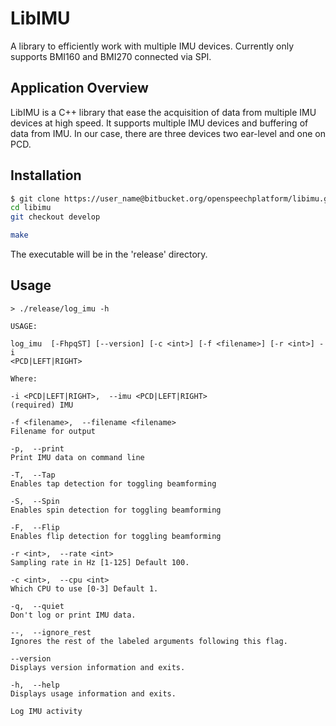 # LibIMU
A library to efficiently work with multiple IMU devices.
Currently only supports BMI160 and BMI270 connected via SPI.

## Application Overview
LibIMU is a C++ library that ease the acquisition of data from multiple IMU devices at high speed. It supports multiple IMU devices and buffering of data from IMU. In our case, there are three devices two ear-level and one on PCD.

## Installation

```bash
$ git clone https://user_name@bitbucket.org/openspeechplatform/libimu.git
cd libimu
git checkout develop

make
```
The executable will be in the 'release' directory.

## Usage

```
> ./release/log_imu -h

USAGE:

log_imu  [-FhpqST] [--version] [-c <int>] [-f <filename>] [-r <int>] -i
<PCD|LEFT|RIGHT>

Where:

-i <PCD|LEFT|RIGHT>,  --imu <PCD|LEFT|RIGHT>
(required) IMU

-f <filename>,  --filename <filename>
Filename for output

-p,  --print
Print IMU data on command line

-T,  --Tap
Enables tap detection for toggling beamforming

-S,  --Spin
Enables spin detection for toggling beamforming

-F,  --Flip
Enables flip detection for toggling beamforming

-r <int>,  --rate <int>
Sampling rate in Hz [1-125] Default 100.

-c <int>,  --cpu <int>
Which CPU to use [0-3] Default 1.

-q,  --quiet
Don't log or print IMU data.

--,  --ignore_rest
Ignores the rest of the labeled arguments following this flag.

--version
Displays version information and exits.

-h,  --help
Displays usage information and exits.

Log IMU activity
```
